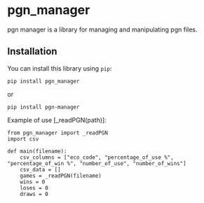 # pgn_manager

pgn manager is a library for managing and manipulating pgn files.

## Installation

You can install this library using `pip`:

`pip install pgn_manager`

or

`pip install pgn-manager`

Example of use [_readPGN(path)]:

```shell
from pgn_manager import _readPGN
import csv

def main(filename):
    csv_columns = ["eco_code", "percentage_of_use %", "percentage_of_win %", "number_of_use", "number_of_wins"]
    csv_data = []
    games = _readPGN(filename)
    wins = 0
    loses = 0
    draws = 0
